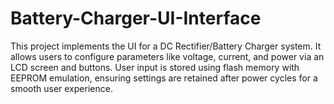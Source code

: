 # Battery-Charger-UI-Interface
This project implements the UI for a DC Rectifier/Battery Charger system. It allows users to configure parameters like voltage, current, and power via an LCD screen and buttons. User input is stored using flash memory with EEPROM emulation, ensuring settings are retained after power cycles for a smooth user experience.
